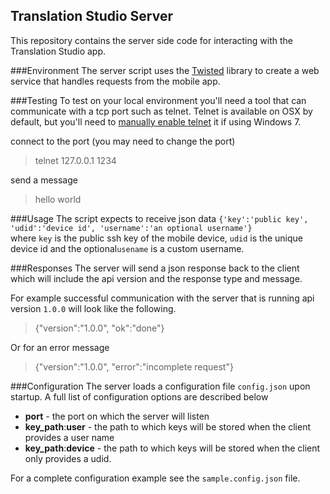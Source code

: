 Translation Studio Server
---

This repository contains the server side code for interacting with the Translation Studio app.

###Environment
The server script uses the [Twisted] library to create a web service that handles requests from the mobile app.

###Testing
To test on your local environment you'll need a tool that can communicate with a tcp port such as telnet.
Telnet is available on OSX by default, but you'll need to 
[manually enable telnet](http://technet.microsoft.com/en-us/library/cc771275(v=ws.10).aspx) it if using Windows 7.

connect to the port (you may need to change the port)

>telnet 127.0.0.1 1234

send a message

>hello world

###Usage
The script expects to receive json data `{'key':'public key', 'udid':'device id', 'username':'an optional username'}`  
where `key` is the public ssh key of the mobile device, `udid` is the unique device id and the optional`usename` is 
a custom username.

###Responses
The server will send a json response back to the client which will include the api version and the response type and message.

For example successful communication with the server that is running api version `1.0.0` will look like the following.

>{"version":"1.0.0", "ok":"done"}

Or for an error message

>{"version":"1.0.0", "error":"incomplete request"}

###Configuration
The server loads a configuration file `config.json` upon startup. A full list of configuration options are described below

* **port** - the port on which the server will listen
* **key_path**:**user** - the path to which keys will be stored when the client provides a user name
* **key_path**:**device** - the path to which keys will be stored when the client only provides a udid.

For a complete configuration example see the `sample.config.json` file.

[Twisted]:https://twistedmatrix.com/trac/